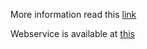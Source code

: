 More information read this [link](https://github.com/rvu95/rpi/wiki)

Webservice is available at [this](https://github.com/srsaufi/follafinal)
